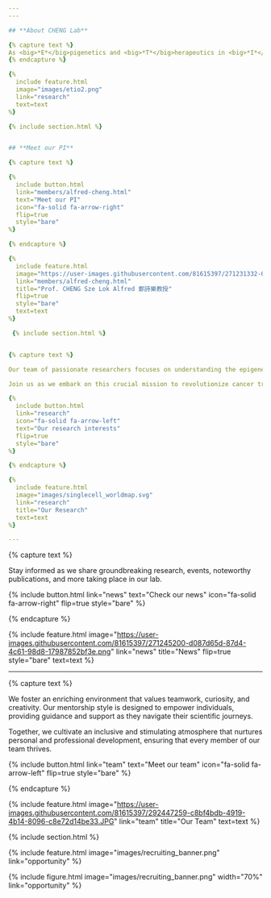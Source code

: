 ```yaml
---
---

## **About CHENG Lab**

{% capture text %}
As <big>*E*</big>pigenetics and <big>*T*</big>herapeutics in <big>*I*</big>mmuno-<big>*O*</big>ncology refer, Cheng laboratory aims at identifying the cause (*etio* in Greek) and solution of cancer therapeutic resistance. On the one hand, we apply the cutting-edge single-cell multi-omics and AI innovation to understand tumor adaptation to immune-checkpoint blockade (ICB) and uncover the epigenetic and transcriptional programs underlying immunotherapeutic resistance. On the other hand, we develop effective and durable combination immunotherapies for clinical translation. A prime example is a novel class I HDAC-targeted epigenetic immunotherapy, which has secured governmental and industrial support to commence a Phase-II clinical trial for hepatocellular carcinoma patients resisting to ICB therapy(NCT05873244). Through collaborations with leading experts in the field, our research is expected to have major impact in both basic research and treatment for this fatal cancer.  
{% endcapture %}

{%
  include feature.html
  image="images/etio2.png"
  link="research"
  text=text
%}

{% include section.html %}


## **Meet our PI**

{% capture text %}

{%
  include button.html
  link="members/alfred-cheng.html"
  text="Meet our PI"
  icon="fa-solid fa-arrow-right"
  flip=true
  style="bare"
%}

{% endcapture %}

{%
  include feature.html
  image="https://user-images.githubusercontent.com/81615397/271231332-67f76bf5-955f-4937-a91d-f5ae725ffde4.jpg"
  link="members/alfred-cheng.html"
  title="Prof. CHENG Sze Lok Alfred 鄭詩樂教授"
  flip=true
  style="bare"
  text=text
%}

 {% include section.html %}


{% capture text %}

Our team of passionate researchers focuses on understanding the epigenetic and transcriptional programs underlying immunotherapeutic resistance.

Join us as we embark on this crucial mission to revolutionize cancer treatment and make a meaningful impact on patient outcomes.

{%
  include button.html
  link="research"
  icon="fa-solid fa-arrow-left"
  text="Our research interests"
  flip=true
  style="bare"
%}

{% endcapture %}

{%
  include feature.html
  image="images/singlecell_worldmap.svg"
  link="research"
  title="Our Research"
  text=text
%}

---
```


{% capture text %}

Stay informed as we share groundbreaking research, events, noteworthy publications, and more taking place in our lab.

{%
  include button.html
  link="news"
  text="Check our news"
  icon="fa-solid fa-arrow-right"
  flip=true
  style="bare"
%}

{% endcapture %}

{%
  include feature.html
  image="https://user-images.githubusercontent.com/81615397/271245200-d087d65d-87d4-4c61-98d8-17987852bf3e.png"
  link="news"
  title="News"
  flip=true
  style="bare"
  text=text
%}

---

{% capture text %}

We foster an enriching environment that values teamwork, curiosity, and creativity. Our mentorship style is designed to empower individuals, providing guidance and support as they navigate their scientific journeys.

Together, we cultivate an inclusive and stimulating atmosphere that nurtures personal and professional development, ensuring that every member of our team thrives.

{%
  include button.html
  link="team"
  text="Meet our team"
  icon="fa-solid fa-arrow-left"
  flip=true
  style="bare"
%}

{% endcapture %}

{%
  include feature.html
  image="https://user-images.githubusercontent.com/81615397/292447259-c8bf4bdb-4919-4b14-8096-c8e72d14be33.JPG"
  link="team"
  title="Our Team"
  text=text
%}

{% include section.html %}

{%
  include feature.html
  image="images/recruiting_banner.png"
  link="opportunity"
%}

{% include figure.html image="images/recruiting_banner.png" width="70%" link="opportunity" %}